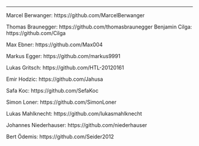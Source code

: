 <hr> Marcel Berwanger: </hr>       https://github.com/MarcelBerwanger<p>
Thomas Braunegger:      https://github.com/thomasbraunegger
Benjamin Cilga:         https://github.com/Cilga<p>
Max Ebner:              https://github.com/Max004<p>
Markus Egger:           https://github.com/markus9991<p>
Lukas Gritsch:          https://github.com/HTL-20120161<p>
Emir Hodzic:            https://github.com/Jahusa<p>
Safa Koc:               https://github.com/SefaKoc<p>
Simon Loner:            https://github.com/SimonLoner<p>
Lukas Mahlknecht:       https://github.com/lukasmahlknecht<p>
Johannes Niederhauser:  https://github.com/niederhauser<p>
Bert Ödemis:            https://github.com/Seider2012
